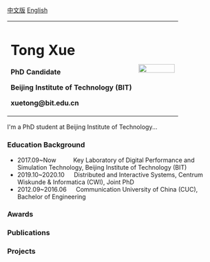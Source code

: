 [中文版](index.md) <a href="/index-en.md">English</a> 

<table border="0">
  <tr>
    <td width="75%">
      <h1>Tong Xue</h1>
      <p><b>PhD Candidate</b></p>
      <p><b>Beijing Institute of Technology (BIT)</b></p>
      <p><b>xuetong@bit.edu.cn</b></p>
    </td>
    <td width="25%">
      <img src="https://user-images.githubusercontent.com/57761094/139632689-298b892e-2684-4b25-91ab-fa626c7d194b.jpg" width="100%">   
    </td>
  </tr>
</table>


I'm a PhD student at Beijing Institute of Technology...

### Education Background
  - 2017.09~Now &emsp; &emsp; Key Laboratory of Digital Performance and Simulation Technology, Beijing Institute of Technology (BIT)
  - 2019.10~2020.10 &emsp; Distributed and Interactive Systems, Centrum Wiskunde & Informatica (CWI), Joint PhD
  - 2012.09~2016.06 &emsp; Communication University of China (CUC), Bachelor of Engineering


### Awards

### Publications

### Projects
